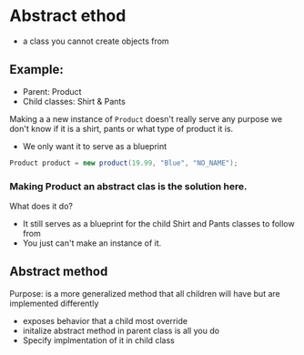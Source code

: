 # Abstract ethod

- a class you cannot create objects from

## Example:

- Parent: Product
- Child classes: Shirt & Pants

Making a a new instance of `Product` doesn't really serve any purpose we don't know if it is a shirt, pants or what type of product it is.

- We only want it to serve as a blueprint

```java
Product product = new product(19.99, "Blue", "NO_NAME");
```

### Making Product an abstract clas is the solution here.

What does it do?

- It still serves as a blueprint for the child Shirt and Pants classes to follow from
- You just can't make an instance of it.

## Abstract method

Purpose: is a more generalized method that all children will have but are implemented differently

- exposes behavior that a child most override
- initalize abstract method in parent class is all you do
- Specify implmentation of it in child class
